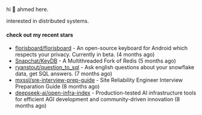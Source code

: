 hi 👋 ahmed here.

interested in distributed systems.

#### check out my recent stars

- [florisboard/florisboard](https://github.com/florisboard/florisboard) - An open-source keyboard for Android which respects your privacy. Currently in beta. (4 months ago)
- [Snapchat/KeyDB](https://github.com/Snapchat/KeyDB) - A Multithreaded Fork of Redis (5 months ago)
- [ryanstout/question_to_sql](https://github.com/ryanstout/question_to_sql) - Ask english questions about your snowflake data, get SQL answers. (7 months ago)
- [mxssl/sre-interview-prep-guide](https://github.com/mxssl/sre-interview-prep-guide) - Site Reliability Engineer Interview Preparation Guide (8 months ago)
- [deepseek-ai/open-infra-index](https://github.com/deepseek-ai/open-infra-index) - Production-tested AI infrastructure tools for efficient AGI development and community-driven innovation (8 months ago)

